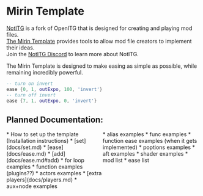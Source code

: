 # Mirin Template
[NotITG](https://notitg.heysora.net) is a fork of OpenITG that is designed for creating and playing mod files.
<br>
[The Mirin Template](https://www.github.com/XroOl/notitg-mirin) provides tools to allow mod file creators to implement their ideas.
<br>
Join the [NotITG Discord](https://uksrt.heysora.net/discord) to learn more about NotITG.

The Mirin Template is designed to make easing as simple as possible, while remaining incredibly powerful.

```lua
-- turn on invert
ease {0, 1, outExpo, 100, 'invert'}
-- turn off invert
ease {7, 1, outExpo, 0, 'invert'}
```

## Planned Documentation:
<div style="display:flex">
<div style="flex:50%">
* How to set up the template (Installation instructions)
* [set](docs/set.md)
* [ease](docs/ease.md)
* [add](docs/ease.md#add)
* for loop examples
* function examples (plugins??)
* actors examples
* [extra players](docs/players.md)
* aux+node examples
</div>
<div style="flex:50%">
* alias examples
* func examples
* function ease examples (when it gets implemented)
* poptions examples
* aft examples
* shader examples
* mod list
* ease list
</div>
</div>

